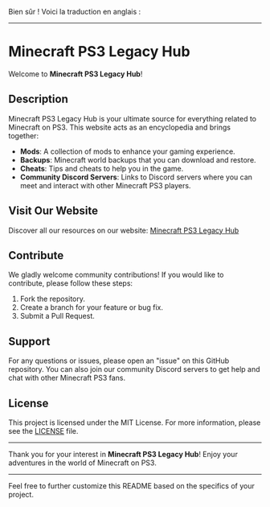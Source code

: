 Bien sûr ! Voici la traduction en anglais :

---

# Minecraft PS3 Legacy Hub

Welcome to **Minecraft PS3 Legacy Hub**!

## Description

Minecraft PS3 Legacy Hub is your ultimate source for everything related to Minecraft on PS3. This website acts as an encyclopedia and brings together:

- **Mods**: A collection of mods to enhance your gaming experience.
- **Backups**: Minecraft world backups that you can download and restore.
- **Cheats**: Tips and cheats to help you in the game.
- **Community Discord Servers**: Links to Discord servers where you can meet and interact with other Minecraft PS3 players.

## Visit Our Website

Discover all our resources on our website: [Minecraft PS3 Legacy Hub](https://saphiro46.github.io/mcPs3Website/)

## Contribute

We gladly welcome community contributions! If you would like to contribute, please follow these steps:

1. Fork the repository.
2. Create a branch for your feature or bug fix.
3. Submit a Pull Request.

## Support

For any questions or issues, please open an "issue" on this GitHub repository. You can also join our community Discord servers to get help and chat with other Minecraft PS3 fans.

## License

This project is licensed under the MIT License. For more information, please see the [LICENSE](LICENSE) file.

---

Thank you for your interest in **Minecraft PS3 Legacy Hub**! Enjoy your adventures in the world of Minecraft on PS3.

---

Feel free to further customize this README based on the specifics of your project.
